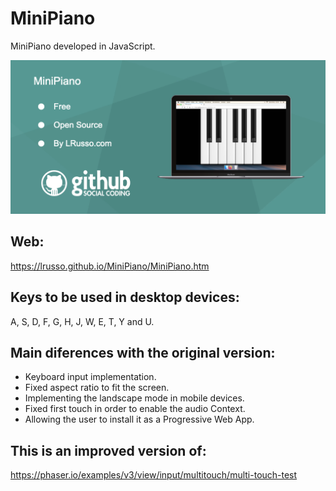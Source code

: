 # MiniPiano

MiniPiano developed in JavaScript.

![alt screenshot](https://raw.githubusercontent.com/lrusso/MiniPiano/master/MiniPiano.png)

## Web:

https://lrusso.github.io/MiniPiano/MiniPiano.htm

## Keys to be used in desktop devices:

A, S, D, F, G, H, J, W, E, T, Y and U.

## Main diferences with the original version:

* Keyboard input implementation.
* Fixed aspect ratio to fit the screen.
* Implementing the landscape mode in mobile devices.
* Fixed first touch in order to enable the audio Context.
* Allowing the user to install it as a Progressive Web App.

## This is an improved version of:

https://phaser.io/examples/v3/view/input/multitouch/multi-touch-test
